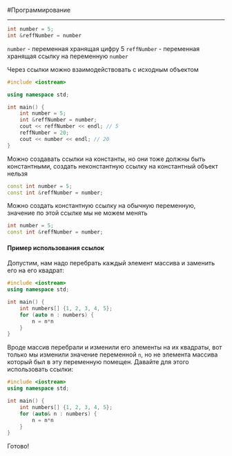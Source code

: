 #Программирование 

----

```cpp
int number = 5;
int &reffNumber = number
```

`number` - переменная хранящая цифру 5
`reffNumber` - переменная хранящая ссылку на переменную `number`

Через ссылки можно взаимодействовать с исходным объектом

```cpp
#include <iostream>

using namespace std;

int main() {
	int number = 5;
	int &reffNumber = number;
	cout << reffNumber << endl; // 5
	reffNumber = 20;
	cout << number << endl; // 20
}

```

Можно создавать ссылки на константы, но они тоже должны быть константными, создать неконстантную ссылку на константный объект нельзя

```cpp
const int number = 5;
const int &reffNumber = number;
```

Можно создать константную ссылку на обычную переменную, значение по этой ссылке мы не можем менять

```cpp
int number = 5;
const int &reffNumber = number;
```

#### Пример использования ссылок
Допустим, нам надо перебрать каждый элемент массива и заменить его на его квадрат:
```cpp
#include <iostream>
using namespace std;

int main() {
	int numbers[] {1, 2, 3, 4, 5};
	for (auto n : numbers) {
		n = n*n
	}
}
```

Вроде массив перебрали и изменили его элементы на их квадраты, вот только мы изменили значение переменной `n`, но не элемента массива который был в эту переменную помещен. Давайте для этого использовать ссылки:

```cpp
#include <iostream>
using namespace std;

int main() {
	int numbers[] {1, 2, 3, 4, 5};
	for (auto& n : numbers) {
		n = n*n
	}
}
```

Готово!